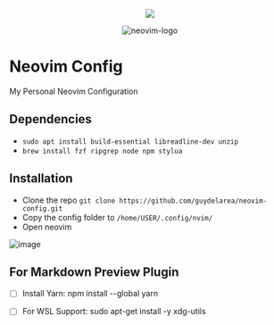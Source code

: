 <div align="center">

[![](https://img.shields.io/badge/Neovim-0.10+-blueviolet.svg?style=for-the-badge&color=000F10&logo=Neovim&logoColor=green&labelColor=302D41)](https://github.com/neovim/neovim)


![neovim-logo](https://cdn.freebiesupply.com/logos/thumbs/1x/neovim-logo.png)



</div>

# Neovim Config

My Personal Neovim Configuration

## Dependencies
- `sudo apt install build-essential libreadline-dev unzip`
- `brew install fzf ripgrep node npm stylua`

## Installation

- Clone the repo `git clone https://github.com/guydelarea/neovim-config.git`
- Copy the config folder to `/home/USER/.config/nvim/`
- Open neovim


![image](https://github.com/user-attachments/assets/fc8054c0-6d4c-49be-bc12-a0699abadc5c)



## For Markdown Preview Plugin
- [ ] Install Yarn: npm install --global yarn
- [ ] For WSL Support:  sudo apt-get install -y xdg-utils

